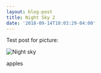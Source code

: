 ```yaml
---
layout: blog-post
title: Night Sky 2
date: '2018-09-14T10:03:29-04:00'
---
```

Test post for picture:

![Night sky](/images/img_lights.jpg)

apples
